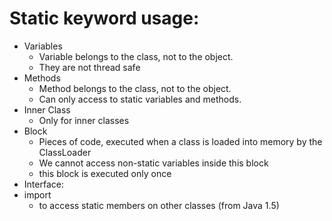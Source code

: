# Static keyword usage:

- Variables
  - Variable belongs to the class, not to the object.
  - They are not thread safe
- Methods
  - Method belongs to the class, not to the object.
  - Can only access to static variables and methods.
- Inner Class
  - Only for inner classes
- Block
  - Pieces of code, executed when a class is loaded into memory by the ClassLoader
  - We cannot access non-static variables inside this block
  - this block is executed only once
- Interface:
- import
  - to access static members on other classes (from Java 1.5)
